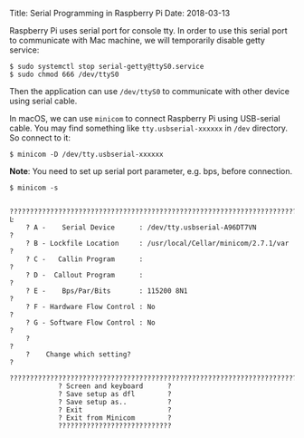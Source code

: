 Title: Serial Programming in Raspberry Pi
Date: 2018-03-13

Raspberry Pi uses serial port for console tty. In order to use this serial port to communicate with Mac machine, we will temporarily disable getty service:

```
$ sudo systemctl stop serial-getty@ttyS0.service
$ sudo chmod 666 /dev/ttyS0
```

Then the application can use `/dev/ttyS0` to communicate with other device using serial cable.

In macOS, we can use `minicom` to connect Raspberry Pi using USB-serial cable. You may find something like `tty.usbserial-xxxxxx` in `/dev` directory. So connect to it:

```
$ minicom -D /dev/tty.usbserial-xxxxxx
```

**Note**: You need to set up serial port parameter, e.g. bps, before connection.

```
$ minicom -s

    ???????????????????????????????????????????????????????????????????????Ŀ
    ? A -    Serial Device      : /dev/tty.usbserial-A96DT7VN               ?
    ? B - Lockfile Location     : /usr/local/Cellar/minicom/2.7.1/var       ?
    ? C -   Callin Program      :                                           ?
    ? D -  Callout Program      :                                           ?
    ? E -    Bps/Par/Bits       : 115200 8N1                                ?
    ? F - Hardware Flow Control : No                                        ?
    ? G - Software Flow Control : No                                        ?
    ?                                                                       ?
    ?    Change which setting?                                              ?
    ?????????????????????????????????????????????????????????????????????????
            ? Screen and keyboard      ?
            ? Save setup as dfl        ?
            ? Save setup as..          ?
            ? Exit                     ?
            ? Exit from Minicom        ?
            ????????????????????????????
```